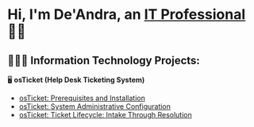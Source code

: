 <h1>Hi, I'm De'Andra, an <a href="www.linkedin.com/in/taylordb1924">IT Professional</a>👍🏾</h1>

<h2>🧑🏾‍💻 Information Technology Projects:</h2>

🖥️ <b>osTicket (Help Desk Ticketing System)</b>
  - [osTicket: Prerequisites and Installation](https://github.com/dtaylor15/osTicket-Prereqs-Installation)
  - [osTicket: System Administrative Configuration](https://github.com/dtaylor15/osTicket-SystemAdmin-Config)
  - [osTicket: Ticket Lifecycle: Intake Through Resolution](https://github.com/dtaylor15/osTicket-LifeCycle)

